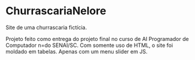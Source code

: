 # ChurrascariaNelore
Site de uma churrascaria fictícia.

Projeto feito como entrega do projeto final no curso de AI Programador de Computador n=do SENAI/SC.
Com somente uso de HTML, o site foi moldado em tabelas. Apenas com um menu slider em JS. 
